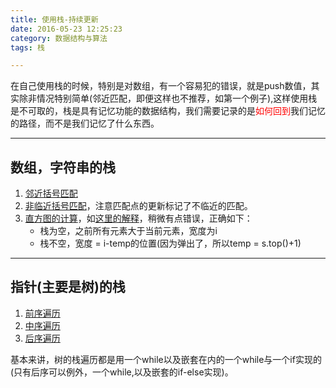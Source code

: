 ```yaml
---
title: 使用栈-持续更新
date: 2016-05-23 12:25:23
category: 数据结构与算法
tags: 栈

---
```


在自己使用栈的时候，特别是对数组，有一个容易犯的错误，就是push数值，其实除非情况特别简单(邻近匹配，即便这样也不推荐，如第一个例子),这样使用栈是不可取的，栈是具有记忆功能的数据结构，我们需要记录的是<font color=red>如何回到</font>我们记忆的路径，而不是我们记忆了什么东西。

---

## 数组，字符串的栈

1. [邻近括号匹配](https://github.com/applefishsky009/LeetCode/blob/master/20%20-%20Valid%20Parentheses/20%20-%20Valid%20Parentheses.cpp)
2. [非临近括号匹配](https://github.com/applefishsky009/LeetCode/blob/master/32%20-%20Longest%20Valid%，20Parentheses/32%20-%20Longest%20Valid%20Parentheses.cpp)，注意匹配点的更新标记了不临近的匹配。
3. [直方图的计算](https://github.com/applefishsky009/LeetCode/blob/master/84%20-%20Largest%20Rectangle%20in%20Histogram/84%20-%20Largest%20Rectangle%20in%20Histogram.cpp)，如[这里的解释](http://www.cnblogs.com/lichen782/p/leetcode_Largest_Rectangle_in_Histogram.html)，稍微有点错误，正确如下：
	+ 栈为空，之前所有元素大于当前元素，宽度为i
	+ 栈不空，宽度 = i-temp的位置(因为弹出了，所以temp = s.top()+1)


---

## 指针(主要是树)的栈

1. [前序遍历](https://github.com/applefishsky009/LeetCode/blob/master/144%20-%20Binary%20Tree%20Preorder%20Traversal/144%20-%20Binary%20Tree%20Preorder%20Traversal.cpp)
2. [中序遍历](https://github.com/applefishsky009/LeetCode/blob/master/94%20-%20Binary%20Tree%20Inorder%20Traversal/94%20-%20Binary%20Tree%20Inorder%20Traversal.cpp)
3. [后序遍历](https://github.com/applefishsky009/LeetCode/blob/master/145%20-%20Binary%20Tree%20Postorder%20Traversal/145%20-%20Binary%20Tree%20Postorder%20Traversal.cpp)

基本来讲，树的栈遍历都是用一个while以及嵌套在内的一个while与一个if实现的(只有后序可以例外，一个while,以及嵌套的if-else实现)。
